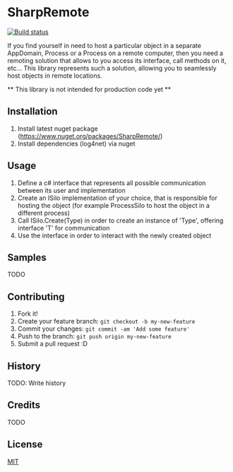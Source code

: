 # SharpRemote

[![Build status](https://ci.appveyor.com/api/projects/status/e4s3he430y1a27cb?svg=true)](https://ci.appveyor.com/project/Kittyfisto/sharpremote)

If you find yourself in need to host a particular object in a separate AppDomain, Process or a Process on a remote computer, then you need a remoting solution that allows to you access its interface, call methods on it, etc...
This library represents such a solution, allowing you to seamlessly host objects in remote locations.

** This library is not intended for production code yet **

## Installation

1. Install latest nuget package (https://www.nuget.org/packages/SharpRemote/)
2. Install dependencies (log4net) via nuget

## Usage

1. Define a c# interface that represents all possible communication between its user and implementation
2. Create an ISilo implementation of your choice, that is responsible for hosting the object (for example ProcessSilo to host the object in a different process)
3. Call ISilo.Create<T>(Type) in order to create an instance of 'Type', offering interface 'T' for communication
4. Use the interface in order to interact with the newly created object

## Samples

TODO

## Contributing

1. Fork it!
2. Create your feature branch: `git checkout -b my-new-feature`
3. Commit your changes: `git commit -am 'Add some feature'`
4. Push to the branch: `git push origin my-new-feature`
5. Submit a pull request :D

## History

TODO: Write history

## Credits

TODO

## License

[MIT](http://opensource.org/licenses/MIT)
